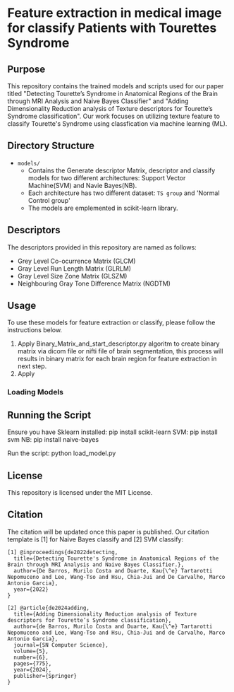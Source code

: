# Feature extraction in medical image for classify Patients with Tourettes Syndrome

## Purpose
This repository contains the trained models and scripts used for our paper titled "Detecting Tourette’s Syndrome in Anatomical Regions of the Brain through MRI Analysis and Naive Bayes Classifier" and "Adding Dimensionality Reduction analysis of Texture descriptors for Tourette’s Syndrome classification". Our work focuses on utilizing texture feature to classify Tourette's Syndrome using classfication via machine learning (ML).

## Directory Structure
- `models/`
  - Contains the Generate descriptor Matrix, descriptor and classify models for two different architectures: Support Vector Machine(SVM) and Navie Bayes(NB).
  - Each architecture has two different dataset: `TS group` and 'Normal Control group'
  - The models are emplemented in scikit-learn library.

## Descriptors
The descriptors provided in this repository are named as follows:
- Grey Level Co-ocurrence Matrix (GLCM)
- Gray Level Run Length Matrix (GLRLM)
- Gray Level Size Zone Matrix (GLSZM)
- Neighbouring Gray Tone Difference Matrix (NGDTM)

## Usage
To use these models for feature extraction or classify, please follow the instructions below.
1) Apply Binary_Matrix_and_start_descriptor.py algoritm to create binary matrix via dicom file or nifti file of brain segmentation, this process will results in binary matrix for each brain region for feature extraction in next step.
2) Apply 


### Loading Models

## Running the Script
Ensure you have Sklearn installed: pip install scikit-learn
SVM: pip install svm
NB: pip install naive-bayes

Run the script: python load_model.py

## License

This repository is licensed under the MIT License.

## Citation

The citation will be updated once this paper is published. Our citation template is [1] for Naive Bayes classify and [2] SVM classify:

```vbnet
[1] @inproceedings{de2022detecting,
  title={Detecting Tourette's Syndrome in Anatomical Regions of the Brain through MRI Analysis and Naive Bayes Classifier.},
  author={De Barros, Murilo Costa and Duarte, Kau{\^e} Tartarotti Nepomuceno and Lee, Wang-Tso and Hsu, Chia-Jui and De Carvalho, Marco Antonio Garcia},
  year={2022}
}

[2] @article{de2024adding,
  title={Adding Dimensionality Reduction analysis of Texture descriptors for Tourette’s Syndrome classification},
  author={de Barros, Murilo Costa and Duarte, Kau{\^e} Tartarotti Nepomuceno and Lee, Wang-Tso and Hsu, Chia-Jui and de Carvalho, Marco Antonio Garcia},
  journal={SN Computer Science},
  volume={5},
  number={6},
  pages={775},
  year={2024},
  publisher={Springer}
}
```
